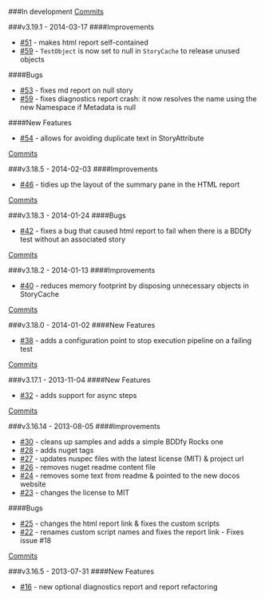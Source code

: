 ###In development
[Commits](https://github.com/TestStack/TestStack.BDDfy/compare/v3.19.1...master)

###v3.19.1 - 2014-03-17
####Improvements
 - [#51](https://github.com/TestStack/TestStack.BDDfy/pull/51) - makes html report self-contained
 - [#59](https://github.com/TestStack/TestStack.BDDfy/pull/59) - `TestObject` is now set to null in `StoryCache` to release unused objects

####Bugs
 - [#53](https://github.com/TestStack/TestStack.BDDfy/pull/53) - fixes md report on null story
 - [#59](https://github.com/TestStack/TestStack.BDDfy/pull/59) - fixes diagnostics report crash: it now resolves the name using the new Namespace if Metadata is null 
 
####New Features
 - [#54](https://github.com/TestStack/TestStack.BDDfy/pull/54) - allows for avoiding duplicate text in StoryAttribute 

[Commits](https://github.com/TestStack/TestStack.BDDfy/compare/v3.18.3...v3.18.5)

###v3.18.5 - 2014-02-03
####Improvements
 - [#46](https://github.com/TestStack/TestStack.BDDfy/pull/46) - tidies up the layout of the summary pane in the HTML report

[Commits](https://github.com/TestStack/TestStack.BDDfy/compare/v3.18.3...v3.18.5)

###v3.18.3 - 2014-01-24
####Bugs
 - [#42](https://github.com/TestStack/TestStack.BDDfy/pull/42) - fixes a bug that caused html report to fail when there is a BDDfy test without an associated story

[Commits](https://github.com/TestStack/TestStack.BDDfy/compare/v3.18.2...v3.18.3)

###v3.18.2 - 2014-01-13
####Improvements
 - [#40](https://github.com/TestStack/TestStack.BDDfy/pull/40) - reduces memory footprint by disposing unnecessary objects in StoryCache

[Commits](https://github.com/TestStack/TestStack.BDDfy/compare/v3.18.0...v3.18.2)

###v3.18.0 - 2014-01-02
####New Features
 - [#38](https://github.com/TestStack/TestStack.BDDfy/pull/38) - adds a configuration point to stop execution pipeline on a failing test

[Commits](https://github.com/TestStack/TestStack.BDDfy/compare/v3.17.1...v3.18.0)

###v3.17.1 - 2013-11-04
####New Features
 - [#32](https://github.com/TestStack/TestStack.BDDfy/pull/32) - adds support for async steps

[Commits](https://github.com/TestStack/TestStack.BDDfy/compare/v3.16.14...v3.17.1)

###v3.16.14 - 2013-08-05
####Improvements
 - [#30](https://github.com/TestStack/TestStack.BDDfy/pull/30) - cleans up samples and adds a simple BDDfy Rocks one
 - [#28](https://github.com/TestStack/TestStack.BDDfy/pull/28) - adds nuget tags 
 - [#27](https://github.com/TestStack/TestStack.BDDfy/pull/27) - updates nuspec files with the latest license (MIT) & project url
 - [#26](https://github.com/TestStack/TestStack.BDDfy/pull/26) - removes nuget readme content file 
 - [#24](https://github.com/TestStack/TestStack.BDDfy/pull/24) - removes some text from readme & pointed to the new docos website
 - [#23](https://github.com/TestStack/TestStack.BDDfy/pull/23) - changes the license to MIT

####Bugs
 - [#25](https://github.com/TestStack/TestStack.BDDfy/pull/25) - changes the html report link & fixes the custom scripts
 - [#22](https://github.com/TestStack/TestStack.BDDfy/pull/22) - renames custom script names and fixes the report link - Fixes issue #18

[Commits](https://github.com/TestStack/TestStack.BDDfy/compare/v3.16.5...v3.16.14)

###v3.16.5 - 2013-07-31
####New Features
 - [#16](https://github.com/TestStack/TestStack.BDDfy/pull/16) - new optional diagnostics report and report refactoring
